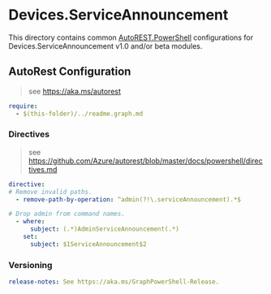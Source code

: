 # Devices.ServiceAnnouncement

This directory contains common [AutoREST.PowerShell](https://github.com/Azure/autorest.powershell) configurations for Devices.ServiceAnnouncement v1.0 and/or beta modules.

## AutoRest Configuration

> see <https://aka.ms/autorest>

``` yaml
require:
  - $(this-folder)/../readme.graph.md
```

### Directives

> see https://github.com/Azure/autorest/blob/master/docs/powershell/directives.md

``` yaml
directive:
# Remove invalid paths.
  - remove-path-by-operation: ^admin(?!\.serviceAnnouncement).*$

# Drop admin from command names.
  - where:
      subject: (.*)AdminServiceAnnouncement(.*)
    set:
      subject: $1ServiceAnnouncement$2
```

### Versioning

``` yaml
release-notes: See https://aka.ms/GraphPowerShell-Release.
```
